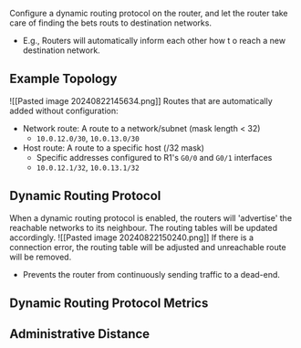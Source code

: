 Configure a dynamic routing protocol on the router, and let the router take care of finding the bets routs to destination networks.
- E.g., Routers will automatically inform each other how t o reach a new destination network.
## Example Topology
![[Pasted image 20240822145634.png]]
Routes that are automatically added without configuration:
- Network route: A route to a network/subnet (mask length < 32)
	- `10.0.12.0/30`, `10.0.13.0/30`
- Host route: A route to a specific host (/32 mask)
	- Specific addresses configured to R1's `G0/0` and `G0/1` interfaces
	- `10.0.12.1/32`, `10.0.13.1/32`
## Dynamic Routing Protocol
When a dynamic routing protocol is enabled, the routers will 'advertise' the reachable networks to its neighbour. The routing tables will be updated accordingly.
![[Pasted image 20240822150240.png]]
If there is a connection error, the routing table will be adjusted and unreachable route will be removed.
- Prevents the router from continuously sending traffic to a dead-end.
## Dynamic Routing Protocol Metrics
## Administrative Distance